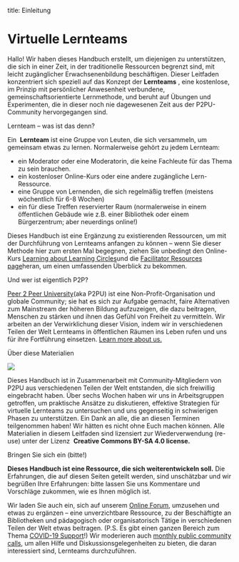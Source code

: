 title: Einleitung

# Virtuelle Lernteams

Hallo! Wir haben dieses Handbuch erstellt, um diejenigen zu unterstützen, die sich in einer Zeit, in der traditionelle Ressourcen begrenzt sind, mit leicht zugänglicher Erwachsenenbildung beschäftigen. Dieser Leitfaden konzentriert sich speziell auf das Konzept der **Lernteams** , eine kostenlose, im Prinzip mit persönlicher Anwesenheit verbundene, gemeinschaftsorientierte Lernmethode, und beruht auf Übungen und Experimenten, die in dieser noch nie dagewesenen Zeit aus der P2PU-Community hervorgegangen sind.

Lernteam – was ist das denn?

Ein ​ **Lernteam​** ist eine Gruppe von Leuten, die sich versammeln, um gemeinsam etwas zu lernen. Normalerweise gehört zu jedem Lernteam:

- ein Moderator oder eine Moderatorin, die keine Fachleute für das Thema zu sein brauchen.
- ein kostenloser Online-Kurs oder eine andere zugängliche Lern-Ressource.
- eine Gruppe von Lernenden, die sich regelmäßig treffen (meistens wöchentlich für 6-8 Wochen)
- ein für diese Treffen reservierter Raum (normalerweise in einem öffentlichen Gebäude wie z.B. einer Bibliothek oder einem Bürgerzentrum; aber neuerdings online!)

Dieses Handbuch ist eine Ergänzung zu existierenden Ressourcen, um mit der Durchführung von Lernteams anfangen zu können – wenn Sie dieser Methode hier zum ersten Mal begegnen, ziehen Sie unbedingt den Online-Kurs [Learning about Learning Circles](https://p2pu.github.io/learning-about-learning-circles/)und die [Facilitator Resources page](https://www.p2pu.org/en/facilitate/)heran, um einen umfassenden Überblick zu bekommen.

Und wer ist eigentlich P2P?

[Peer 2 Peer University​](https://www.p2pu.org/en/)(aka P2PU) ist eine Non-Profit-Organisation und globale Community; sie hat es sich zur Aufgabe gemacht, faire Alternativen zum Mainstream der höheren Bildung aufzuzeigen, die dazu beitragen, Menschen zu stärken und ihnen das Gefühl von Freiheit zu vermitteln. Wir arbeiten an der Verwirklichung dieser Vision, indem wir in verschiedenen Teilen der Welt Lernteams in öffentlichen Räumen ins Leben rufen und uns für ihre Fortführung einsetzen. ​[Learn more about us.](https://www.p2pu.org/en/about/)

Über diese Materialien

![](RackMultipart20210420-4-3zwtr3_html_daac5cc83c448421.png)

Dieses Handbuch ist in Zusammenarbeit mit Community-Mitgliedern von P2PU aus verschiedenen Teilen der Welt entstanden, die sich freiwillig eingebracht haben. Über sechs Wochen haben wir uns in Arbeitsgruppen getroffen, um praktische Ansätze zu diskutieren, effektive Strategien für virtuelle Lernteams zu untersuchen und uns gegenseitig in schwierigen Phasen zu unterstützen. Ein Dank an alle, die an diesen Terminen teilgenommen haben! Wir hätten es nicht ohne Euch machen können. Alle Materialien in diesem Leitfaden sind lizensiert zur Wiederverwendung (re-use) unter der Lizenz ​ **Creative Commons BY-SA 4.0 license.**

Bringen Sie sich ein (bitte!)

**Dieses Handbuch ist eine Ressource, die sich weiterentwickeln soll.​** Die Erfahrungen, die auf diesen Seiten geteilt werden, sind unschätzbar und wir begrüßen Ihre Erfahrungen: bitte lassen Sie uns Kommentare und Vorschläge zukommen, wie es Ihnen möglich ist.

Wir laden Sie auch ein, sich auf unserem ​[Online Forum](https://community.p2pu.org/)​, umzusehen und etwas zu ergänzen – eine unverzichtbare Ressource, zu der Beschäftigte an Bibliotheken und pädagogisch oder organisatorisch Tätige in verschiedenen Teilen der Welt etwas beitragen. (P.S. Es gibt einen ganzen Bereich zum Thema ​[COVID-19 Support](https://community.p2pu.org/c/covid-19-support)​!) Wir moderieren auch ​[monthly public community calls](https://community.p2pu.org/c/communities/community-calls), um allen Hilfe und Diskussionsgelegenheiten zu bieten, die daran interessiert sind, Lernteams durchzuführen.
